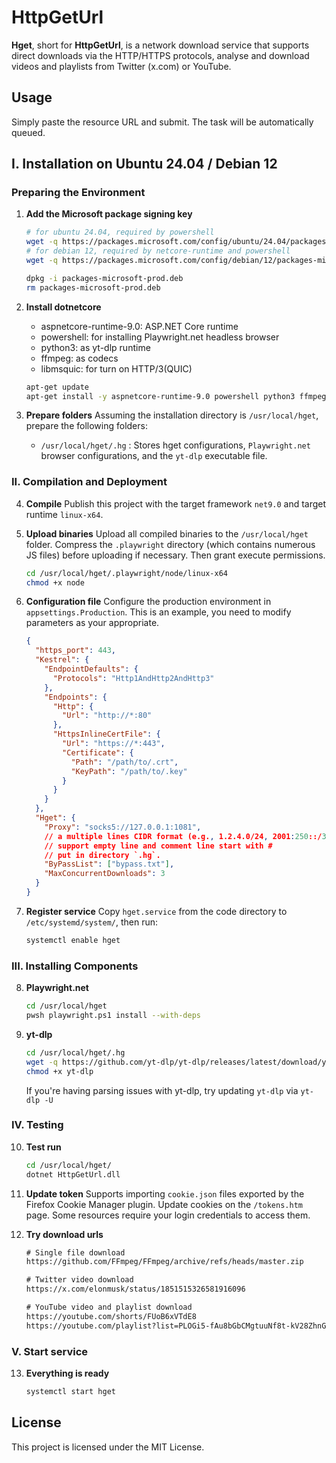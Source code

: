 # HttpGetUrl

**Hget**, short for **HttpGetUrl**, is a network download service that supports direct downloads via the HTTP/HTTPS protocols, analyse and download videos and playlists from Twitter (x.com) or YouTube.

## Usage

Simply paste the resource URL and submit. The task will be automatically queued.

## I. Installation on Ubuntu 24.04 / Debian 12

### Preparing the Environment

1. **Add the Microsoft package signing key**

   ```sh
   # for ubuntu 24.04, required by powershell
   wget -q https://packages.microsoft.com/config/ubuntu/24.04/packages-microsoft-prod.deb
   # for debian 12, required by netcore-runtime and powershell
   wget -q https://packages.microsoft.com/config/debian/12/packages-microsoft-prod.deb

   dpkg -i packages-microsoft-prod.deb
   rm packages-microsoft-prod.deb
   ```

2. **Install dotnetcore**

   - aspnetcore-runtime-9.0: ASP.NET Core runtime
   - powershell: for installing Playwright.net headless browser
   - python3: as yt-dlp runtime
   - ffmpeg: as codecs
   - libmsquic: for turn on HTTP/3(QUIC)
   ```sh
   apt-get update
   apt-get install -y aspnetcore-runtime-9.0 powershell python3 ffmpeg libmsquic
   ```

3. **Prepare folders**
   Assuming the installation directory is `/usr/local/hget`, prepare the following folders:
   - `/usr/local/hget/.hg` : Stores hget configurations, `Playwright.net` browser configurations, and the `yt-dlp` executable file.

### II. Compilation and Deployment

4. **Compile**
   Publish this project with the target framework `net9.0` and target runtime `linux-x64`.

5. **Upload binaries**
   Upload all compiled binaries to the `/usr/local/hget` folder. Compress the `.playwright` directory (which contains numerous JS files) before uploading if necessary. Then grant execute permissions.
   ```sh
   cd /usr/local/hget/.playwright/node/linux-x64
   chmod +x node
   ```

6. **Configuration file**
   Configure the production environment in `appsettings.Production`. This is an example, you need to modify parameters as your appropriate.
   ```json
   {
     "https_port": 443,
     "Kestrel": {
       "EndpointDefaults": {
         "Protocols": "Http1AndHttp2AndHttp3"
       },
       "Endpoints": {
         "Http": {
           "Url": "http://*:80"
         },
         "HttpsInlineCertFile": {
           "Url": "https://*:443",
           "Certificate": {
             "Path": "/path/to/.crt",
             "KeyPath": "/path/to/.key"
           }
         }
       }
     },
     "Hget": {
       "Proxy": "socks5://127.0.0.1:1081",
       // a multiple lines CIDR format (e.g., 1.2.4.0/24, 2001:250::/35) file,
       // support empty line and comment line start with #
       // put in directory `.hg`.
       "ByPassList": ["bypass.txt"],
       "MaxConcurrentDownloads": 3
     }
   }
   ```

7. **Register service**
   Copy `hget.service` from the code directory to `/etc/systemd/system/`, then run:
   ```sh
   systemctl enable hget
   ```

### III. Installing Components

8. **Playwright.net**
   ```sh
   cd /usr/local/hget
   pwsh playwright.ps1 install --with-deps
   ```

9. **yt-dlp**
   ```sh
   cd /usr/local/hget/.hg
   wget -q https://github.com/yt-dlp/yt-dlp/releases/latest/download/yt-dlp
   chmod +x yt-dlp
   ```
   If you're having parsing issues with yt-dlp, try updating `yt-dlp` via `yt-dlp -U`

### IV. Testing

10. **Test run**
    ```sh
    cd /usr/local/hget/
    dotnet HttpGetUrl.dll
    ```

11. **Update token**
    Supports importing `cookie.json` files exported by the Firefox Cookie Manager plugin. Update cookies on the `/tokens.htm` page. Some resources require your login credentials to access them.

12. **Try download urls**
    ```txt
    # Single file download
    https://github.com/FFmpeg/FFmpeg/archive/refs/heads/master.zip

    # Twitter video download
    https://x.com/elonmusk/status/1851515326581916096

    # YouTube video and playlist download
    https://youtube.com/shorts/FUoB6xVTdE8
    https://youtube.com/playlist?list=PLOGi5-fAu8bGbCMgtuuNf8t-kV28ZhnGa
    ```

### V. Start service

13. **Everything is ready**
    ```sh
    systemctl start hget
    ```

## License

This project is licensed under the MIT License.
